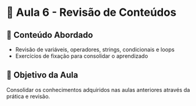 # 📘 Aula 6 - Revisão de Conteúdos
## 📌 Conteúdo Abordado
- Revisão de variáveis, operadores, strings, condicionais e loops
- Exercícios de fixação para consolidar o aprendizado

## 🧠 Objetivo da Aula
Consolidar os conhecimentos adquiridos nas aulas anteriores através da prática e revisão.



